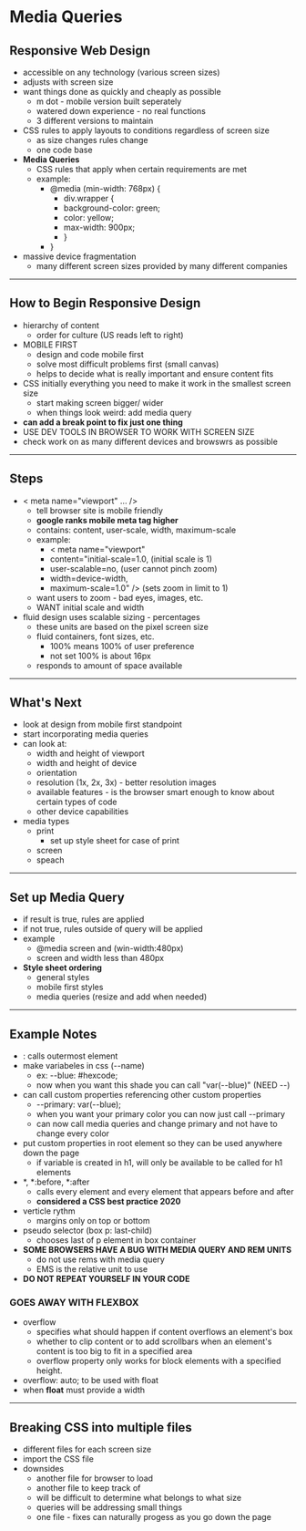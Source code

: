 # Media Queries
## Responsive Web Design
- accessible on any technology (various screen sizes)
- adjusts with screen size
- want things done as quickly and cheaply as possible
    - m dot - mobile version built seperately
    - watered down experience - no real functions
    - 3 different versions to maintain
- CSS rules to apply layouts to conditions regardless of screen size
    - as size changes rules change
    - one code base
- <b> Media Queries </b>
    - CSS rules that apply when certain requirements are met
    - example:
        - @media (min-width: 768px) {
            - div.wrapper {
            - background-color: green;
            - color: yellow;
            - max-width: 900px;
            - }
        - }
- massive device fragmentation
    - many different screen sizes provided by many different companies
---
## How to Begin Responsive Design
- hierarchy of content
    - order for culture (US reads left to right)
- MOBILE FIRST
    - design and code mobile first
    - solve most difficult problems first (small canvas)
    - helps to decide what is really important and ensure content fits
- CSS initially everything you need to make it work in the smallest screen size
    - start making screen bigger/ wider
    - when things look weird: add media query
- <b> can add a break point to fix just one thing </b>
- USE DEV TOOLS IN BROWSER TO WORK WITH SCREEN SIZE
- check work on as many different devices and browswrs as possible
---
## Steps
- < meta name="viewport" ... />
    - tell browser site is mobile friendly
    - <b> google ranks mobile meta tag higher </b>
    - contains: content, user-scale, width, maximum-scale
    - example:
        - < meta name="viewport"
        - content="initial-scale=1.0, (initial scale is 1)
        - user-scalable=no, (user cannot pinch zoom)
        - width=device-width,
        - maximum-scale=1.0" /> (sets zoom in limit to 1)
    - want users to zoom - bad eyes, images, etc.
    - WANT initial scale and width
- fluid design uses scalable sizing - percentages
    - these units are based on the pixel screen size
    - fluid containers, font sizes, etc.
        - 100% means 100% of user preference
        - not set 100% is about 16px
    - responds to amount of space available
---
## What's Next
- look at design from mobile first standpoint
- start incorporating media queries
- can look at:
    - width and height of viewport
    - width and height of device
    - orientation
    - resolution (1x, 2x, 3x) - better resolution images
    - available features - is the browser smart enough to know about certain types of code
    - other device capabilities
- media types
    - print
        - set up style sheet for case of print
    - screen
    - speach
---
## Set up Media Query
- if result is true, rules are applied
- if not true, rules outside of query will be applied
- example
    - @media screen and (win-width:480px)
    - screen and width less than 480px
- <b> Style sheet ordering </b>
    - general styles
    - mobile first styles
    - media queries (resize and add when needed)
---
## Example Notes
- : calls outermost element
- make variabeles in css (--name)
    - ex: --blue: #hexcode;
    - now when you want this shade you can call "var(--blue)" (NEED --)
- can call custom properties referencing other custom properties
    - --primary: var(--blue);
    - when you want your primary color you can now just call --primary
    - can now call media queries and change primary and not have to change every color
- put custom properties in root element so they can be used anywhere down the page
    - if variable is created in h1, will only be available to be called for h1 elements
- *, *:before, *:after 
    - calls every element and every element that appears before and after
    - <b> considered a CSS best practice 2020 </b>
- verticle rythm
    - margins only on top or bottom
- pseudo selector (box p: last-child)
    - chooses last of p element in box container
- <b>SOME BROWSERS HAVE A BUG WITH MEDIA QUERY AND REM UNITS</b>
    - do not use rems with media query
    - EMS is the relative unit to use
- <b> DO NOT REPEAT YOURSELF IN YOUR CODE </b>
### GOES AWAY WITH FLEXBOX
- overflow
    - specifies what should happen if content overflows an element's box
    - whether to clip content or to add scrollbars when an element's content is too big to fit in a specified area
    - overflow property only works for block elements with a specified height.
- overflow: auto; to be used with float
- when <b>float</b> must provide a width
---
## Breaking CSS into multiple files
- different files for each screen size
- import the CSS file
- downsides
    - another file for browser to load
    - another file to keep track of
    - will be difficult to determine what belongs to what size
    - queries will be addressing small things
    - one file - fixes can naturally progess as you go down the page
